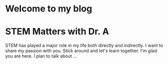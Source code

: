 # Welcome to my blog

# STEM Matters with Dr. A
STEM has played a major role in my life both directly and indirectly. I want to share my passion with you.
Stick around and let's learn together. 
I'm glad you are here. I plan to talk about ...

